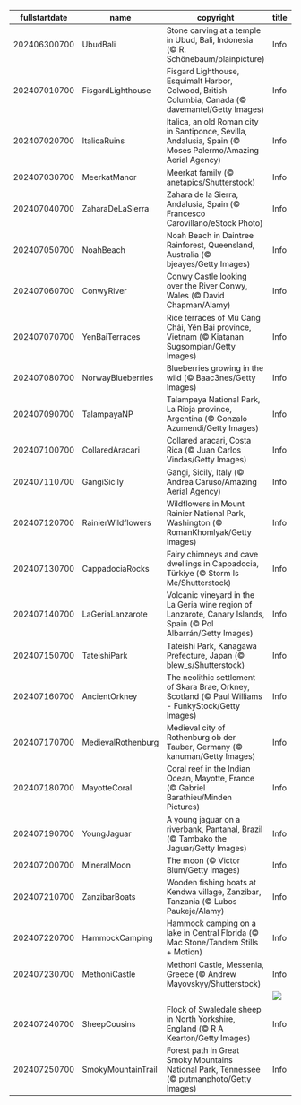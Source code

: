 |fullstartdate|name|copyright|title|image|
|--|--|--|--|--|
202406300700|UbudBali|Stone carving at a temple in Ubud, Bali, Indonesia (© R. Schönebaum/plainpicture)|Info|![](/en-AU/2024/07/202406300700UbudBali.jpg)|
202407010700|FisgardLighthouse|Fisgard Lighthouse, Esquimalt Harbor, Colwood, British Columbia, Canada (© davemantel/Getty Images)|Info|![](/en-AU/2024/07/202407010700FisgardLighthouse.jpg)|
202407020700|ItalicaRuins|Italica, an old Roman city in Santiponce, Sevilla, Andalusia, Spain (© Moses Palermo/Amazing Aerial Agency)|Info|![](/en-AU/2024/07/202407020700ItalicaRuins.jpg)|
202407030700|MeerkatManor|Meerkat family (© anetapics/Shutterstock)|Info|![](/en-AU/2024/07/202407030700MeerkatManor.jpg)|
202407040700|ZaharaDeLaSierra|Zahara de la Sierra, Andalusia, Spain (© Francesco Carovillano/eStock Photo)|Info|![](/en-AU/2024/07/202407040700ZaharaDeLaSierra.jpg)|
202407050700|NoahBeach|Noah Beach in Daintree Rainforest, Queensland, Australia (© bjeayes/Getty Images)|Info|![](/en-AU/2024/07/202407050700NoahBeach.jpg)|
202407060700|ConwyRiver|Conwy Castle looking over the River Conwy, Wales (© David Chapman/Alamy)|Info|![](/en-AU/2024/07/202407060700ConwyRiver.jpg)|
202407070700|YenBaiTerraces|Rice terraces of Mù Cang Chải, Yên Bái province, Vietnam (© Kiatanan Sugsompian/Getty Images)|Info|![](/en-AU/2024/07/202407070700YenBaiTerraces.jpg)|
202407080700|NorwayBlueberries|Blueberries growing in the wild (© Baac3nes/Getty Images)|Info|![](/en-AU/2024/07/202407080700NorwayBlueberries.jpg)|
202407090700|TalampayaNP|Talampaya National Park, La Rioja province, Argentina (© Gonzalo Azumendi/Getty Images)|Info|![](/en-AU/2024/07/202407090700TalampayaNP.jpg)|
202407100700|CollaredAracari|Collared aracari, Costa Rica (© Juan Carlos Vindas/Getty Images)|Info|![](/en-AU/2024/07/202407100700CollaredAracari.jpg)|
202407110700|GangiSicily|Gangi, Sicily, Italy (© Andrea Caruso/Amazing Aerial Agency)|Info|![](/en-AU/2024/07/202407110700GangiSicily.jpg)|
202407120700|RainierWildflowers|Wildflowers in Mount Rainier National Park, Washington (© RomanKhomlyak/Getty Images)|Info|![](/en-AU/2024/07/202407120700RainierWildflowers.jpg)|
202407130700|CappadociaRocks|Fairy chimneys and cave dwellings in Cappadocia, Türkiye (© Storm Is Me/Shutterstock)|Info|![](/en-AU/2024/07/202407130700CappadociaRocks.jpg)|
202407140700|LaGeriaLanzarote|Volcanic vineyard in the La Geria wine region of Lanzarote, Canary Islands, Spain (© Pol Albarrán/Getty Images)|Info|![](/en-AU/2024/07/202407140700LaGeriaLanzarote.jpg)|
202407150700|TateishiPark|Tateishi Park, Kanagawa Prefecture, Japan (© blew_s/Shutterstock)|Info|![](/en-AU/2024/07/202407150700TateishiPark.jpg)|
202407160700|AncientOrkney|The neolithic settlement of Skara Brae, Orkney, Scotland (© Paul Williams - FunkyStock/Getty Images)|Info|![](/en-AU/2024/07/202407160700AncientOrkney.jpg)|
202407170700|MedievalRothenburg|Medieval city of Rothenburg ob der Tauber, Germany (© kanuman/Getty Images)|Info|![](/en-AU/2024/07/202407170700MedievalRothenburg.jpg)|
202407180700|MayotteCoral|Coral reef in the Indian Ocean, Mayotte, France (© Gabriel Barathieu/Minden Pictures)|Info|![](/en-AU/2024/07/202407180700MayotteCoral.jpg)|
202407190700|YoungJaguar|A young jaguar on a riverbank, Pantanal, Brazil (© Tambako the Jaguar/Getty Images)|Info|![](/en-AU/2024/07/202407190700YoungJaguar.jpg)|
202407200700|MineralMoon|The moon (© Victor Blum/Getty Images)|Info|![](/en-AU/2024/07/202407200700MineralMoon.jpg)|
202407210700|ZanzibarBoats|Wooden fishing boats at Kendwa village, Zanzibar, Tanzania (© Lubos Paukeje/Alamy)|Info|![](/en-AU/2024/07/202407210700ZanzibarBoats.jpg)|
202407220700|HammockCamping|Hammock camping on a lake in Central Florida (© Mac Stone/Tandem Stills + Motion)|Info|![](/en-AU/2024/07/202407220700HammockCamping.jpg)|
202407230700|MethoniCastle|Methoni Castle, Messenia, Greece (© Andrew Mayovskyy/Shutterstock)|Info|![](/en-AU/2024/07/202407230700MethoniCastle.jpg)|
||||![](/en-AU/2024/07/.jpg)|
202407240700|SheepCousins|Flock of Swaledale sheep in North Yorkshire, England (© R A Kearton/Getty Images)|Info|![](/en-AU/2024/07/202407240700SheepCousins.jpg)|
202407250700|SmokyMountainTrail|Forest path in Great Smoky Mountains National Park, Tennessee (© putmanphoto/Getty Images)|Info|![](/en-AU/2024/07/202407250700SmokyMountainTrail.jpg)|
